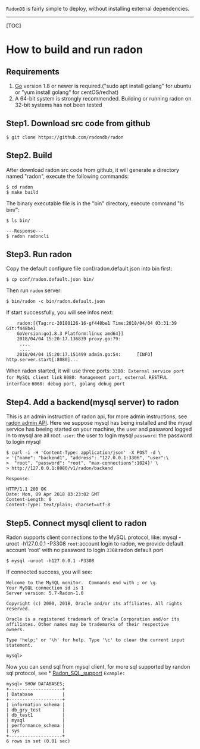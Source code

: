 `RadonDB` is fairly simple to deploy, without installing external dependencies.

--------------------------------------------------------------------------------------------------
[TOC]

# How to build and run radon

## Requirements
1. [Go](http://golang.org) version 1.8 or newer is required.("sudo apt install golang" for ubuntu or "yum install golang" for centOS/redhat)
2. A 64-bit system is strongly recommended. Building or running radon on 32-bit systems has not been tested

## Step1. Download src code from github
```
$ git clone https://github.com/radondb/radon
```

## Step2. Build
After download radon src code from github, it will generate a directory named "radon", execute the following commands:
```
$ cd radon
$ make build
```
The binary executable file is in the "bin" directory, execute  command "ls bin/":
```
$ ls bin/

---Response---
$ radon radoncli
```

## Step3. Run radon
Copy the default configure file conf/radon.default.json into bin first:
```
$ cp conf/radon.default.json bin/
```
 
Then run `radon` server:
```
$ bin/radon -c bin/radon.default.json
``` 
If start successfully, you will see infos next:
```
    radon:[{Tag:rc-20180126-16-gf448be1 Time:2018/04/04 03:31:39 Git:f448be1
    GoVersion:go1.8.3 Platform:linux amd64}]
    2018/04/04 15:20:17.136839 proxy.go:79:
     ....
     .... 
    2018/04/04 15:20:17.151499 admin.go:54:      [INFO]     http.server.start[:8080]...
```
When radon started, it will use three ports:
`3308: External service port for MySQL client link`
`8080: Management port, external RESTFUL interface`
`6060: debug port, golang debug port`

## Step4. Add a backend(mysql server) to radon
This is an admin instruction of radon api, for more admin instructions, see  [radon admin API](api.md).
Here we suppose  mysql has being installed and the mysql service has beeing started on your machine, the user and password logged in to mysql are all root.
`user`: the user to login mysql
`password`: the password to login mysql
```
$ curl -i -H 'Content-Type: application/json' -X POST -d \
> '{"name": "backend1", "address": "127.0.0.1:3306", "user":\
>  "root", "password": "root", "max-connections":1024}' \
> http://127.0.0.1:8080/v1/radon/backend
```
`Response: `
```
HTTP/1.1 200 OK
Date: Mon, 09 Apr 2018 03:23:02 GMT
Content-Length: 0
Content-Type: text/plain; charset=utf-8
```
## Step5. Connect mysql client to radon
Radon supports client connections to the MySQL protocol, like: mysql -uroot -h127.0.0.1 -P3308
`root`:account login to radon, we provide default account 'root' with no password to login
`3308`:radon default port
```
$ mysql -uroot -h127.0.0.1 -P3308
```
If connected success, you will see:
```
Welcome to the MySQL monitor.  Commands end with ; or \g.
Your MySQL connection id is 1
Server version: 5.7-Radon-1.0

Copyright (c) 2000, 2018, Oracle and/or its affiliates. All rights reserved.

Oracle is a registered trademark of Oracle Corporation and/or its
affiliates. Other names may be trademarks of their respective
owners.

Type 'help;' or '\h' for help. Type '\c' to clear the current input statement.

mysql> 
```
Now you can send sql from mysql client, for more sql supported by randon sql protocol, see *  [Radon_SQL_support](radon_sql_support.md)
`Example: `
```
mysql> SHOW DATABASES;
+--------------------+
| Database           |
+--------------------+
| information_schema |
| db_gry_test        |
| db_test1           |
| mysql              |
| performance_schema |
| sys                |
+--------------------+
6 rows in set (0.01 sec)
```
